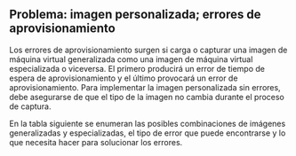 ## <a name="issue-custom-image-provisioning-errors"></a>Problema: imagen personalizada; errores de aprovisionamiento
Los errores de aprovisionamiento surgen si carga o capturar una imagen de máquina virtual generalizada como una imagen de máquina virtual especializada o viceversa. El primero producirá un error de tiempo de espera de aprovisionamiento y el último provocará un error de aprovisionamiento. Para implementar la imagen personalizada sin errores, debe asegurarse de que el tipo de la imagen no cambia durante el proceso de captura.

En la tabla siguiente se enumeran las posibles combinaciones de imágenes generalizadas y especializadas, el tipo de error que puede encontrarse y lo que necesita hacer para solucionar los errores.

